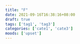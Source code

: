 ```yaml
---
title: "F"
date: 2021-09-16T16:38:16+08:00
draft: true
tags: ['tag1', 'tag3']
categories: ['cate1', 'cate3']
moods: ['upset']
---
```


